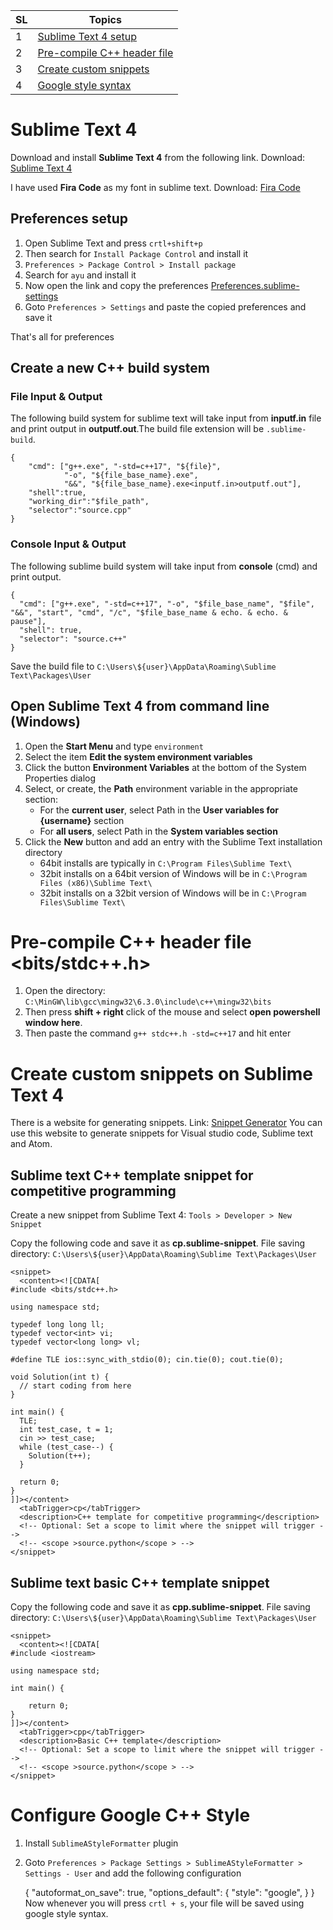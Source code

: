 
| SL | Topics |
|--|--|
| 1 | [Sublime Text 4 setup](#sublime-text-4) |
| 2 | [Pre-compile C++ header file](#pre-compile-c-header-file-bitsstdch)|
| 3 | [Create custom snippets](#create-custom-snippets-on-sublime-text-4)|
| 4 | [Google style syntax](#configure-google-c-style)|

# Sublime Text 4

Download and install **Sublime Text 4** from the following link.
Download: [Sublime Text 4](https://www.sublimetext.com/)

I have used **Fira Code** as my font in sublime text.
Download: [Fira Code](https://github.com/tonsky/FiraCode)

## Preferences setup
1. Open Sublime Text and press ``crtl+shift+p``
2. Then search for ``Install Package Control`` and install it
3. ``Preferences > Package Control > Install package``
4. Search for ``ayu`` and install it
5. Now open the link and copy the preferences [Preferences.sublime-settings](https://github.com/dabananda/code-editors-setup/blob/main/sublime_text/Preferences.sublime-settings)
6. Goto ``Preferences > Settings`` and paste the copied preferences and save it

That's all for preferences


## Create a new C++ build system

### File Input & Output

The following build system for sublime text will take input from **inputf.in** file and print output in **outputf.out**.The build file extension will be ``.sublime-build``.

    {
        "cmd": ["g++.exe", "-std=c++17", "${file}",
                "-o", "${file_base_name}.exe",
                "&&", "${file_base_name}.exe<inputf.in>outputf.out"],
        "shell":true,
        "working_dir":"$file_path",
        "selector":"source.cpp"
    }

### Console Input & Output
The following sublime build system will take input from **console** (cmd) and print output.

    {
      "cmd": ["g++.exe", "-std=c++17", "-o", "$file_base_name", "$file", "&&", "start", "cmd", "/c", "$file_base_name & echo. & echo. & pause"],
      "shell": true,
      "selector": "source.c++"
    }


Save the build file to ``C:\Users\${user}\AppData\Roaming\Sublime Text\Packages\User``

## Open Sublime Text 4 from command line (Windows)

1. Open the **Start Menu** and type ``environment``
2. Select the item **Edit the system environment variables**
3. Click the button **Environment Variables** at the bottom of the System Properties dialog
4. Select, or create, the **Path** environment variable in the appropriate section:
	- For the **current user**, select Path in the **User variables for {username}** section
	- For **all users**, select Path in the **System variables section**
6. Click the **New** button and add an entry with the Sublime Text installation directory
	- 64bit installs are typically in ``C:\Program Files\Sublime Text\``
	- 32bit installs on a 64bit version of Windows will be in ``C:\Program Files (x86)\Sublime Text\``
	- 32bit installs on a 32bit version of Windows will be in ``C:\Program Files\Sublime Text\``


# Pre-compile C++ header file <bits/stdc++.h>
1. Open the directory: ``C:\MinGW\lib\gcc\mingw32\6.3.0\include\c++\mingw32\bits``
2. Then press **shift + right** click of the mouse and select **open powershell window here**.
3. Then paste the command ``g++ stdc++.h -std=c++17`` and hit enter


# Create custom snippets on Sublime Text 4
There is a website for generating snippets.
Link: [Snippet Generator](https://snippet-generator.app/)
You can use this website to generate snippets for Visual studio code, Sublime text and Atom.

## Sublime text C++ template snippet for competitive programming
Create a new snippet from Sublime Text 4: ``Tools > Developer > New Snippet``

Copy the following code and save it as **cp.sublime-snippet**.
File saving directory: ``C:\Users\${user}\AppData\Roaming\Sublime Text\Packages\User``

    <snippet>
      <content><![CDATA[
    #include <bits/stdc++.h>
    
    using namespace std;
    
    typedef long long ll;
    typedef vector<int> vi;
    typedef vector<long long> vl;
    
    #define TLE ios::sync_with_stdio(0); cin.tie(0); cout.tie(0);
    
    void Solution(int t) {
      // start coding from here
    }
    
    int main() {
      TLE;
      int test_case, t = 1;
      cin >> test_case;
      while (test_case--) {
        Solution(t++);
      }
    
      return 0;
    }
    ]]></content>
      <tabTrigger>cp</tabTrigger>
      <description>C++ template for competitive programming</description>
      <!-- Optional: Set a scope to limit where the snippet will trigger -->
      <!-- <scope >source.python</scope > -->
    </snippet>

## Sublime text basic C++ template snippet
Copy the following code and save it as **cpp.sublime-snippet**.
File saving directory: ``C:\Users\${user}\AppData\Roaming\Sublime Text\Packages\User``

    <snippet>
      <content><![CDATA[
    #include <iostream>
    
    using namespace std;
    
    int main() {
    
    	return 0;
    }
    ]]></content>
      <tabTrigger>cpp</tabTrigger>
      <description>Basic C++ template</description>
      <!-- Optional: Set a scope to limit where the snippet will trigger -->
      <!-- <scope >source.python</scope > -->
    </snippet>


# Configure Google C++ Style 
1. Install ``SublimeAStyleFormatter`` plugin
2. Goto ``Preferences > Package Settings > SublimeAStyleFormatter > Settings - User`` and add the following configuration

    {
        "autoformat_on_save": true,
        "options_default": {
            "style": "google",
        }
    }
Now whenever you will press ``crtl + s``, your file will be saved using google style syntax.
